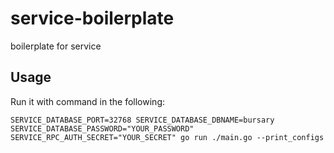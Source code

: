 # service-boilerplate

boilerplate for service

## Usage

Run it with command in the following:
```
SERVICE_DATABASE_PORT=32768 SERVICE_DATABASE_DBNAME=bursary SERVICE_DATABASE_PASSWORD="YOUR_PASSWORD" SERVICE_RPC_AUTH_SECRET="YOUR_SECRET" go run ./main.go --print_configs
```
